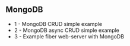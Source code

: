 ## MongoDB

- 1 - MongoDB CRUD simple example
- 2 - MongoDB async CRUD simple example
- 3 - Example fiber web-server with MongoDB
